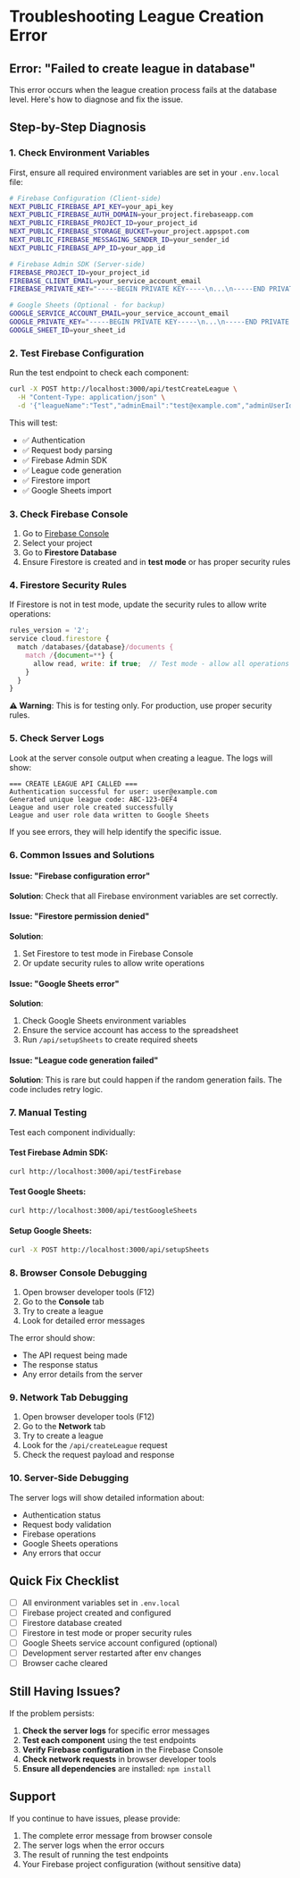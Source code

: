 # Troubleshooting League Creation Error

## Error: "Failed to create league in database"

This error occurs when the league creation process fails at the database level. Here's how to diagnose and fix the issue.

## Step-by-Step Diagnosis

### 1. Check Environment Variables

First, ensure all required environment variables are set in your `.env.local` file:

```bash
# Firebase Configuration (Client-side)
NEXT_PUBLIC_FIREBASE_API_KEY=your_api_key
NEXT_PUBLIC_FIREBASE_AUTH_DOMAIN=your_project.firebaseapp.com
NEXT_PUBLIC_FIREBASE_PROJECT_ID=your_project_id
NEXT_PUBLIC_FIREBASE_STORAGE_BUCKET=your_project.appspot.com
NEXT_PUBLIC_FIREBASE_MESSAGING_SENDER_ID=your_sender_id
NEXT_PUBLIC_FIREBASE_APP_ID=your_app_id

# Firebase Admin SDK (Server-side)
FIREBASE_PROJECT_ID=your_project_id
FIREBASE_CLIENT_EMAIL=your_service_account_email
FIREBASE_PRIVATE_KEY="-----BEGIN PRIVATE KEY-----\n...\n-----END PRIVATE KEY-----\n"

# Google Sheets (Optional - for backup)
GOOGLE_SERVICE_ACCOUNT_EMAIL=your_service_account_email
GOOGLE_PRIVATE_KEY="-----BEGIN PRIVATE KEY-----\n...\n-----END PRIVATE KEY-----\n"
GOOGLE_SHEET_ID=your_sheet_id
```

### 2. Test Firebase Configuration

Run the test endpoint to check each component:

```bash
curl -X POST http://localhost:3000/api/testCreateLeague \
  -H "Content-Type: application/json" \
  -d '{"leagueName":"Test","adminEmail":"test@example.com","adminUserId":"test","displayName":"Test"}'
```

This will test:
- ✅ Authentication
- ✅ Request body parsing
- ✅ Firebase Admin SDK
- ✅ League code generation
- ✅ Firestore import
- ✅ Google Sheets import

### 3. Check Firebase Console

1. Go to [Firebase Console](https://console.firebase.google.com/)
2. Select your project
3. Go to **Firestore Database**
4. Ensure Firestore is created and in **test mode** or has proper security rules

### 4. Firestore Security Rules

If Firestore is not in test mode, update the security rules to allow write operations:

```javascript
rules_version = '2';
service cloud.firestore {
  match /databases/{database}/documents {
    match /{document=**} {
      allow read, write: if true;  // Test mode - allow all operations
    }
  }
}
```

**⚠️ Warning**: This is for testing only. For production, use proper security rules.

### 5. Check Server Logs

Look at the server console output when creating a league. The logs will show:

```
=== CREATE LEAGUE API CALLED ===
Authentication successful for user: user@example.com
Generated unique league code: ABC-123-DEF4
League and user role created successfully
League and user role data written to Google Sheets
```

If you see errors, they will help identify the specific issue.

### 6. Common Issues and Solutions

#### Issue: "Firebase configuration error"
**Solution**: Check that all Firebase environment variables are set correctly.

#### Issue: "Firestore permission denied"
**Solution**: 
1. Set Firestore to test mode in Firebase Console
2. Or update security rules to allow write operations

#### Issue: "Google Sheets error"
**Solution**: 
1. Check Google Sheets environment variables
2. Ensure the service account has access to the spreadsheet
3. Run `/api/setupSheets` to create required sheets

#### Issue: "League code generation failed"
**Solution**: This is rare but could happen if the random generation fails. The code includes retry logic.

### 7. Manual Testing

Test each component individually:

#### Test Firebase Admin SDK:
```bash
curl http://localhost:3000/api/testFirebase
```

#### Test Google Sheets:
```bash
curl http://localhost:3000/api/testGoogleSheets
```

#### Setup Google Sheets:
```bash
curl -X POST http://localhost:3000/api/setupSheets
```

### 8. Browser Console Debugging

1. Open browser developer tools (F12)
2. Go to the **Console** tab
3. Try to create a league
4. Look for detailed error messages

The error should show:
- The API request being made
- The response status
- Any error details from the server

### 9. Network Tab Debugging

1. Open browser developer tools (F12)
2. Go to the **Network** tab
3. Try to create a league
4. Look for the `/api/createLeague` request
5. Check the request payload and response

### 10. Server-Side Debugging

The server logs will show detailed information about:
- Authentication status
- Request body validation
- Firebase operations
- Google Sheets operations
- Any errors that occur

## Quick Fix Checklist

- [ ] All environment variables set in `.env.local`
- [ ] Firebase project created and configured
- [ ] Firestore database created
- [ ] Firestore in test mode or proper security rules
- [ ] Google Sheets service account configured (optional)
- [ ] Development server restarted after env changes
- [ ] Browser cache cleared

## Still Having Issues?

If the problem persists:

1. **Check the server logs** for specific error messages
2. **Test each component** using the test endpoints
3. **Verify Firebase configuration** in the Firebase Console
4. **Check network requests** in browser developer tools
5. **Ensure all dependencies** are installed: `npm install`

## Support

If you continue to have issues, please provide:
1. The complete error message from browser console
2. The server logs when the error occurs
3. The result of running the test endpoints
4. Your Firebase project configuration (without sensitive data) 